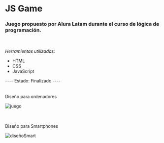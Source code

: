 # JS Game
### Juego propuesto por Alura Latam durante el curso de lógica de programación.
<br><br>
_Herramientas utilizadas:_ 
  - HTML
  - CSS
  - JavaScript

  ---- Estado: Finalizado ---- <br>
<br><br>
Diseño para ordenadores

![juego](https://github.com/user-attachments/assets/71f24e3d-5acb-457f-a5db-5be6f0eef961)

<br><br>
Diseño para Smartphones

![diseñoSmart](https://github.com/user-attachments/assets/eb2b7b72-861f-4379-bbd0-a07ec33572ca)
